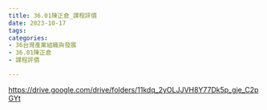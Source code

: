 ```yaml
---
title: 36.01陳正倉_課程評價
date: 2023-10-17
tags: 
categories:
- 36台灣產業組織與發展
- 36.01陳正倉
- 課程評價

---
```

https://drive.google.com/drive/folders/11kdq_2yOLJJVH8Y77Dk5p_gje_C2pGYt
